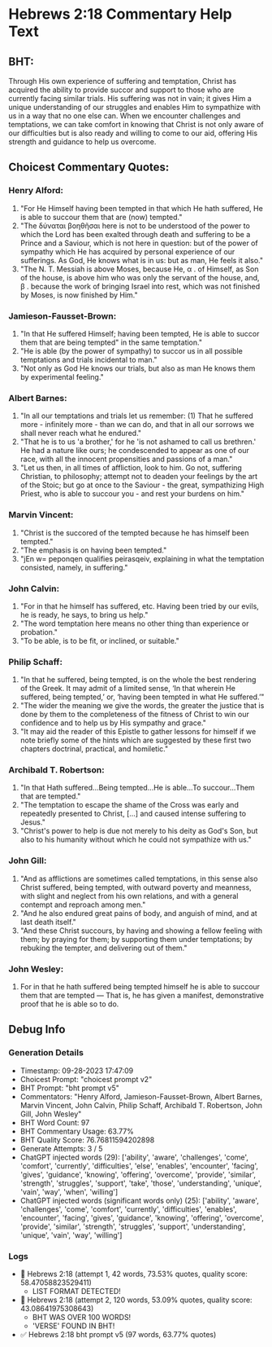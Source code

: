 # Hebrews 2:18 Commentary Help Text

## BHT:
Through His own experience of suffering and temptation, Christ has acquired the ability to provide succor and support to those who are currently facing similar trials. His suffering was not in vain; it gives Him a unique understanding of our struggles and enables Him to sympathize with us in a way that no one else can. When we encounter challenges and temptations, we can take comfort in knowing that Christ is not only aware of our difficulties but is also ready and willing to come to our aid, offering His strength and guidance to help us overcome.

## Choicest Commentary Quotes:
### Henry Alford:
1. "For He Himself having been tempted in that which He hath suffered, He is able to succour them that are (now) tempted."
2. "The δύναται βοηθῆσαι here is not to be understood of the power to which the Lord has been exalted through death and suffering to be a Prince and a Saviour, which is not here in question: but of the power of sympathy which He has acquired by personal experience of our sufferings. As God, He knows what is in us: but as man, He feels it also."
3. "The N. T. Messiah is above Moses, because He, α . of Himself, as Son of the house, is above him who was only the servant of the house, and, β . because the work of bringing Israel into rest, which was not finished by Moses, is now finished by Him."

### Jamieson-Fausset-Brown:
1. "In that He suffered Himself; having been tempted, He is able to succor them that are being tempted" in the same temptation."
2. "He is able (by the power of sympathy) to succor us in all possible temptations and trials incidental to man."
3. "Not only as God He knows our trials, but also as man He knows them by experimental feeling."

### Albert Barnes:
1. "In all our temptations and trials let us remember: (1) That he suffered more - infinitely more - than we can do, and that in all our sorrows we shall never reach what he endured."
2. "That he is to us 'a brother,' for he 'is not ashamed to call us brethren.' He had a nature like ours; he condescended to appear as one of our race, with all the innocent propensities and passions of a man."
3. "Let us then, in all times of affliction, look to him. Go not, suffering Christian, to philosophy; attempt not to deaden your feelings by the art of the Stoic; but go at once to the Saviour - the great, sympathizing High Priest, who is able to succour you - and rest your burdens on him."

### Marvin Vincent:
1. "Christ is the succored of the tempted because he has himself been tempted." 
2. "The emphasis is on having been tempted."
3. "jEn w= peponqen qualifies peirasqeiv, explaining in what the temptation consisted, namely, in suffering."

### John Calvin:
1. "For in that he himself has suffered, etc. Having been tried by our evils, he is ready, he says, to bring us help."
2. "The word temptation here means no other thing than experience or probation."
3. "To be able, is to be fit, or inclined, or suitable."

### Philip Schaff:
1. "In that he suffered, being tempted, is on the whole the best rendering of the Greek. It may admit of a limited sense, ‘In that wherein He suffered, being tempted,’ or, ‘having been tempted in what He suffered.’"
2. "The wider the meaning we give the words, the greater the justice that is done by them to the completeness of the fitness of Christ to win our confidence and to help us by His sympathy and grace."
3. "It may aid the reader of this Epistle to gather lessons for himself if we note briefly some of the hints which are suggested by these first two chapters doctrinal, practical, and homiletic."

### Archibald T. Robertson:
1. "In that Hath suffered...Being tempted...He is able...To succour...Them that are tempted." 
2. "The temptation to escape the shame of the Cross was early and repeatedly presented to Christ, [...] and caused intense suffering to Jesus." 
3. "Christ's power to help is due not merely to his deity as God's Son, but also to his humanity without which he could not sympathize with us."

### John Gill:
1. "And as afflictions are sometimes called temptations, in this sense also Christ suffered, being tempted, with outward poverty and meanness, with slight and neglect from his own relations, and with a general contempt and reproach among men."
2. "And he also endured great pains of body, and anguish of mind, and at last death itself."
3. "And these Christ succours, by having and showing a fellow feeling with them; by praying for them; by supporting them under temptations; by rebuking the tempter, and delivering out of them."

### John Wesley:
1. For in that he hath suffered being tempted himself he is able to succour them that are tempted — That is, he has given a manifest, demonstrative proof that he is able so to do.


## Debug Info
### Generation Details
- Timestamp: 09-28-2023 17:47:09
- Choicest Prompt: "choicest prompt v2"
- BHT Prompt: "bht prompt v5"
- Commentators: "Henry Alford, Jamieson-Fausset-Brown, Albert Barnes, Marvin Vincent, John Calvin, Philip Schaff, Archibald T. Robertson, John Gill, John Wesley"
- BHT Word Count: 97
- BHT Commentary Usage: 63.77%
- BHT Quality Score: 76.76811594202898
- Generate Attempts: 3 / 5
- ChatGPT injected words (29):
	['ability', 'aware', 'challenges', 'come', 'comfort', 'currently', 'difficulties', 'else', 'enables', 'encounter', 'facing', 'gives', 'guidance', 'knowing', 'offering', 'overcome', 'provide', 'similar', 'strength', 'struggles', 'support', 'take', 'those', 'understanding', 'unique', 'vain', 'way', 'when', 'willing']
- ChatGPT injected words (significant words only) (25):
	['ability', 'aware', 'challenges', 'come', 'comfort', 'currently', 'difficulties', 'enables', 'encounter', 'facing', 'gives', 'guidance', 'knowing', 'offering', 'overcome', 'provide', 'similar', 'strength', 'struggles', 'support', 'understanding', 'unique', 'vain', 'way', 'willing']

### Logs
- 🔄 Hebrews 2:18 (attempt 1, 42 words, 73.53% quotes, quality score: 58.47058823529411) 
	- LIST FORMAT DETECTED!
- 🔄 Hebrews 2:18 (attempt 2, 120 words, 53.09% quotes, quality score: 43.08641975308643) 
	- BHT WAS OVER 100 WORDS! 
	- 'VERSE' FOUND IN BHT!
- ✅ Hebrews 2:18 bht prompt v5 (97 words, 63.77% quotes)